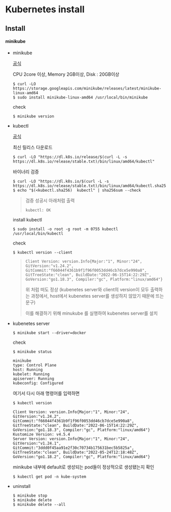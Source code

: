# Kubernetes install

## Install

#### minikube

- minikube

  [공식](https://minikube.sigs.k8s.io/docs/start/)

  CPU 2core 이상, Memory 2GB이상, Disk : 20GB이상

  ```
  $ curl -LO https://storage.googleapis.com/minikube/releases/latest/minikube-linux-amd64
  $ sudo install minikube-linux-amd64 /usr/local/bin/minikube
  ```

  check

  ```
  $ minikube version
  ```

- kubectl

  [공식](https://kubernetes.io/ko/docs/tasks/tools/install-kubectl-linux/)

  최신 릴리스 다운로드

  ```
  $ curl -LO "https://dl.k8s.io/release/$(curl -L -s https://dl.k8s.io/release/stable.txt)/bin/linux/amd64/kubectl"
  ```

  바이너리 검증

  ```
  $ curl -LO "https://dl.k8s.io/$(curl -L -s https://dl.k8s.io/release/stable.txt)/bin/linux/amd64/kubectl.sha256"
  $ echo "$(<kubectl.sha256)  kubectl" | sha256sum --check
  ```

  > 검증 성공시 아래처럼 출력
  >
  > ```
  > kubectl: OK
  > ```

  install kubectl

  ```
  $ sudo install -o root -g root -m 0755 kubectl /usr/local/bin/kubectl
  ```

  check

  ```
  $ kubectl version --client
  ```

  > ```
  > Client Version: version.Info{Major:"1", Minor:"24", GitVersion:"v1.24.2", GitCommit:"f66044f4361b9f1f96f0053dd46cb7dce5e990a8", GitTreeState:"clean", BuildDate:"2022-06-15T14:22:29Z", GoVersion:"go1.18.3", Compiler:"gc", Platform:"linux/amd64"}
  > ```
  >
  > 위 처럼 떠도 정상 (kubenetes server와 client의 version이 모두 출력하는 과정에서, host에서 kubenetes server를 생성하지 않았기 때문에 뜨는 문구)
  >
  > 이를 해결하기 위해 minukube 를 실행하여 kubenetes server를 설치

- kubenetes server

  ```
  $ minikube start --driver=docker
  ```

  check

  ```
  $ minikube status
  ```

  ```
  minikube
  type: Control Plane
  host: Running
  kubelet: Running
  apiserver: Running
  kubeconfig: Configured
  ```

  여기서 다시 아래 명령어를 입력하면

  ```
  $ kubectl version 
  ```

  ```
  Client Version: version.Info{Major:"1", Minor:"24", GitVersion:"v1.24.2", GitCommit:"f66044f4361b9f1f96f0053dd46cb7dce5e990a8", GitTreeState:"clean", BuildDate:"2022-06-15T14:22:29Z", GoVersion:"go1.18.3", Compiler:"gc", Platform:"linux/amd64"}
  Kustomize Version: v4.5.4
  Server Version: version.Info{Major:"1", Minor:"24", GitVersion:"v1.24.1", GitCommit:"3ddd0f45aa91e2f30c70734b175631bec5b5825a", GitTreeState:"clean", BuildDate:"2022-05-24T12:18:48Z", GoVersion:"go1.18.2", Compiler:"gc", Platform:"linux/amd64"}
  
  ```

  minikube 내부에 default로 생성되는 pod들이 정상적으로 생성됐는지 확인

  ```
  $ kubectl get pod -n kube-system
  ```

   

- uninstall

  ```
  $ minikube stop
  $ minikube delete
  $ minikube delete --all
  ```
  
  



